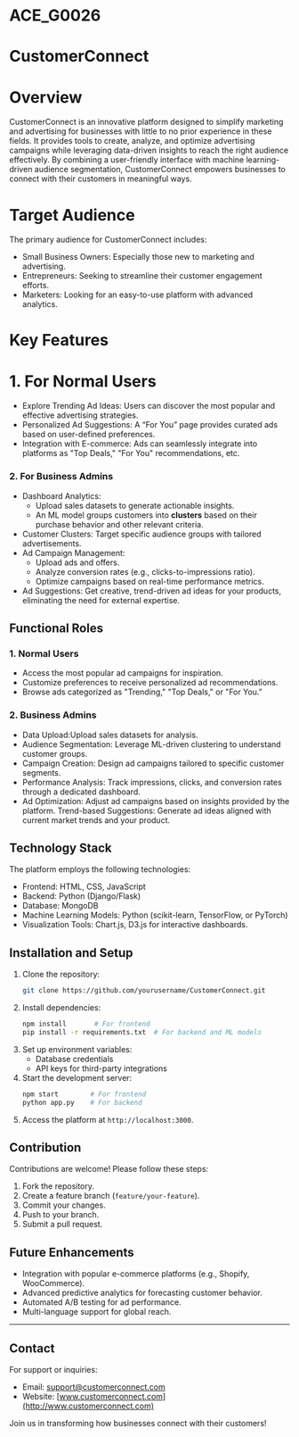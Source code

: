 # ACE_G0026
# CustomerConnect

# Overview
CustomerConnect is an innovative platform designed to simplify marketing and advertising for businesses with little to no prior experience in these fields. It provides tools to create, analyze, and optimize advertising campaigns while leveraging data-driven insights to reach the right audience effectively. By combining a user-friendly interface with machine learning-driven audience segmentation, CustomerConnect empowers businesses to connect with their customers in meaningful ways.

# Target Audience
The primary audience for CustomerConnect includes:
- Small Business Owners: Especially those new to marketing and advertising.
- Entrepreneurs: Seeking to streamline their customer engagement efforts.
- Marketers: Looking for an easy-to-use platform with advanced analytics.


# Key Features
# 1. For Normal Users
- Explore Trending Ad Ideas: Users can discover the most popular and effective advertising strategies.
- Personalized Ad Suggestions: A “For You” page provides curated ads based on user-defined preferences.
- Integration with E-commerce: Ads can seamlessly integrate into platforms as "Top Deals," "For You" recommendations, etc.

### 2. For Business Admins
- Dashboard Analytics:
  - Upload sales datasets to generate actionable insights.
  - An ML model groups customers into **clusters** based on their purchase behavior and other relevant criteria.
- Customer Clusters: Target specific audience groups with tailored advertisements.
- Ad Campaign Management:
  - Upload ads and offers.
  - Analyze conversion rates (e.g., clicks-to-impressions ratio).
  - Optimize campaigns based on real-time performance metrics.
- Ad Suggestions: Get creative, trend-driven ad ideas for your products, eliminating the need for external expertise.
  

## Functional Roles

### 1. Normal Users
- Access the most popular ad campaigns for inspiration.
- Customize preferences to receive personalized ad recommendations.
- Browse ads categorized as "Trending," "Top Deals," or "For You."

### 2. Business Admins
- Data Upload:Upload sales datasets for analysis.
- Audience Segmentation: Leverage ML-driven clustering to understand customer groups.
- Campaign Creation: Design ad campaigns tailored to specific customer segments.
- Performance Analysis: Track impressions, clicks, and conversion rates through a dedicated dashboard.
- Ad Optimization: Adjust ad campaigns based on insights provided by the platform.
  Trend-based Suggestions: Generate ad ideas aligned with current market trends and your product.

## Technology Stack
The platform employs the following technologies:
- Frontend: HTML, CSS, JavaScript
- Backend: Python (Django/Flask)
- Database: MongoDB
- Machine Learning Models: Python (scikit-learn, TensorFlow, or PyTorch)
- Visualization Tools: Chart.js, D3.js for interactive dashboards.


## Installation and Setup
1. Clone the repository:
   ```bash
   git clone https://github.com/yourusername/CustomerConnect.git
   ```
2. Install dependencies:
   ```bash
   npm install       # For frontend
   pip install -r requirements.txt  # For backend and ML models
   ```
3. Set up environment variables:
   - Database credentials
   - API keys for third-party integrations
4. Start the development server:
   ```bash
   npm start        # For frontend
   python app.py    # For backend
   
5. Access the platform at `http://localhost:3000`.



## Contribution
Contributions are welcome! Please follow these steps:
1. Fork the repository.
2. Create a feature branch (`feature/your-feature`).
3. Commit your changes.
4. Push to your branch.
5. Submit a pull request.


## Future Enhancements
- Integration with popular e-commerce platforms (e.g., Shopify, WooCommerce).
- Advanced predictive analytics for forecasting customer behavior.
- Automated A/B testing for ad performance.
- Multi-language support for global reach.




---

## Contact
For support or inquiries:
- Email: support@customerconnect.com
- Website: [www.customerconnect.com](http://www.customerconnect.com)

Join us in transforming how businesses connect with their customers!
